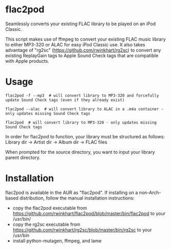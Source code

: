 # flac2pod
Seamlessly converts your existing FLAC library to be played on an iPod Classic.

This script makes use of ffmpeg to convert your existing FLAC music library to either MP3-320 or ALAC for easy iPod Classic use. It also takes advantage of "rg2sc" (https://github.com/rwinkhart/rg2sc) to convert any existing ReplayGain tags to Apple Sound Check tags that are compatible with Apple products.

# Usage

```
flac2pod -f --mp3  # will convert library to MP3-320 and forcefully update Sound Check tags (even if they already exist)

flac2pod --alac  # will convert library to ALAC in a .m4a container - only updates missing Sound Check tags

flac2pod  # will convert library to MP3-320 - only updates missing Sound Check tags
```

In order for flac2pod to function, your library must be structured as follows:
Library dir -> Artist dir -> Album dir -> FLAC files

When prompted for the source directory, you want to input your library parent directory.

# Installation

flac2pod is available in the AUR as "flac2pod". If installing on a non-Arch-based distribution, follow the manual installation instructions:

- copy the flac2pod executable from https://github.com/rwinkhart/flac2pod/blob/master/bin/flac2pod to your /usr/bin/
- copy the rg2sc executable from https://github.com/rwinkhart/rg2sc/blob/master/bin/rg2sc to your /usr/bin
- install python-mutagen, ffmpeg, and lame
